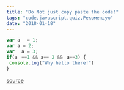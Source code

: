 ```yaml
---
title: "Do Not just copy paste the code!"
tags: "code,javascript,quiz,Рекомендую"
date: "2018-01-18"
---
```


```javascript
var aﾠ = 1;
var a = 2;
var ﾠa = 3;
if(aﾠ==1 && a== 2 &&ﾠa==3) {
 console.log("Why hello there!")
}
```

[source](https://stackoverflow.com/a/48274520/274500)
